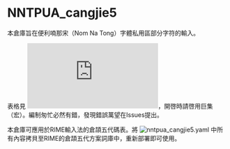 # NNTPUA_cangjie5

本倉庫旨在便利喃那宋（Nom Na Tong）字體私用區部分字符的輸入。

表格見 ![NNTPUA_cangjie5.xlsm](https://github.com/Hulenkius/NNTPUA_cangjie5/blob/main/NNTPUA_cangjie5.xlsm)，開啓時請啓用巨集（宏）。編制匆忙必然有錯，發現錯誤萬望在Issues提出。

本倉庫可應用於RIME輸入法的倉頡五代碼表。將 ![nntpua_cangjie5.yaml](https://github.com/Hulenkius/NNTPUA_cangjie5/blob/main/nntpua_cangjie5.yaml) 中所有內容拷貝至RIME的倉頡五代方案詞庫中，重新部署即可使用。
